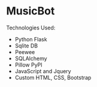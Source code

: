 # MusicBot










Technologies Used:

- Python Flask
- Sqlite DB
- Peewee
- SQLAlchemy
- Pillow PyPI
- JavaScript and Jquery
- Custom HTML, CSS, Bootstrap
